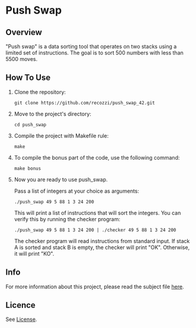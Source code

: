 <h1>Push Swap</h1>


<h2>Overview</h2>
"Push swap" is a data sorting tool that operates on two stacks using a limited set of instructions. The goal is to sort 500 numbers with less than 5500 moves.
<h2>How To Use</h2>
<ol>
  <li>Clone the repository:</li>
  <pre><code>git clone https://github.com/recozzi/push_swap_42.git</code></pre>
  <li>Move to the project's directory:</li>
  <pre><code>cd push_swap</code></pre>
  <li>Compile the project with Makefile rule:</li>
  <pre><code>make</code></pre>
  <li>To compile the bonus part of the code, use the following command:</li>
  <pre><code>make bonus</code></pre>
  <li>Now you are ready to use push_swap.</li>
  <p>Pass a list of integers at your choice as arguments:</p>
  <pre><code>./push_swap 49 5 88 1 3 24 200</code></pre>
  <p>This will print a list of instructions that will sort the integers. You can verify this by running the checker program:</p>
  <pre><code>./push_swap 49 5 88 1 3 24 200 | ./checker 49 5 88 1 3 24 200</code></pre>
  <p>The checker program will read instructions from standard input. If stack A is sorted and stack B is empty, the checker will print "OK". Otherwise, it will print "KO".</p>
</ol>
<h2>Info</h2>
For more information about this project, please read the subject file <a href="https://github.com/recozzi/push_swap_42/blob/main/en.subject.pdf">here</a>.
<h2>Licence</h2>
See <a href="https://github.com/recozzi/push_swap_42/blob/main/LICENSE">License</a>.
